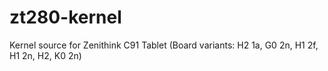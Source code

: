 zt280-kernel
============

Kernel source for Zenithink C91 Tablet (Board variants: H2 1a, G0 2n, H1 2f, H1 2n, H2, K0 2n)